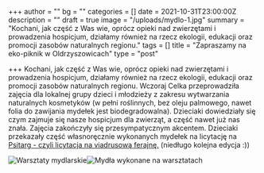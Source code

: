 +++
author = ""
bg = ""
categories = []
date = 2021-10-31T23:00:00Z
description = ""
draft = true
image = "/uploads/mydlo-1.jpg"
summary = "Kochani, jak część z Was wie, oprócz opieki nad zwierzętami i prowadzenia hospicjum, działamy również na rzecz ekologii, edukacji oraz promocji zasobów naturalnych regionu."
tags = []
title = "Zapraszamy na eko-piknik w Oldrzyszowicach"
type = "post"

+++
Kochani, jak część z Was wie, oprócz opieki nad zwierzętami i prowadzenia hospicjum, działamy również na rzecz ekologii, edukacji oraz promocji zasobów naturalnych regionu. Wczoraj Celka przeprowadziła zajęcia dla lokalnej grupy dzieci i młodzieży z zakresu wytwarzania naturalnych kosmetyków (w pełni roślinnych, bez oleju palmowego, nawet folia do zawijania mydełek jest biodegradowalna). Dzieciaki dowiedziały się czym zajmuje się nasze hospicjum dla zwierząt, a część nawet już nas znała. Zajęcia zakończyły się przesympatycznym akcentem. Dzieciaki przekazały część własnoręcznie wykonanych mydełek na licytację na [Psitarg - czyli licytacja na viadrusową ferajnę.](https://www.facebook.com/groups/838988082979133/?__cft__\[0\]=AZU_SWhTeEiHyYX31zhIsFCeSZrhwS_dAT1tFulN-si7laSXRbLQ-wcaf95MpPB18OUPCJgrz_u8LmXwjZkAX2b6USDK76KFkShi5o4BBkZycyycsmla5u9ExATZQSoCMEA_Z_1trseISeIojUql65ClkuvknoT2uryKAY7fh-pzLSPyFl9dGEKk4cBtj0CFHkaEDsWZNSLof3n2hzD-8yhXg7NzVA2AmYQUKqN1dTDo1oncvJPwfYNeTLrPfIn_JyU&__tn__=-UK-R) (niedługo kolejna edycja :))

![Warsztaty mydlarskie](/uploads/mydlo-3.jpg)![Mydła wykonane na warsztatach](/uploads/mydlo-2.jpg)